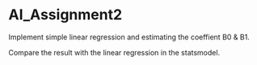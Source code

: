 # AI_Assignment2

Implement simple linear regression and estimating the coeffient B0 & B1.

Compare the result with the linear regression in the statsmodel.
